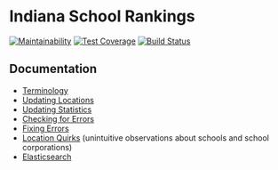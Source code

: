 # Indiana School Rankings

[![Maintainability](https://api.codeclimate.com/v1/badges/00ef6b94cac860fa2a1c/maintainability)](https://codeclimate.com/github/BallStateCBER/school-rankings/maintainability)
[![Test Coverage](https://api.codeclimate.com/v1/badges/00ef6b94cac860fa2a1c/test_coverage)](https://codeclimate.com/github/BallStateCBER/school-rankings/test_coverage)
[![Build Status](https://travis-ci.org/BallStateCBER/school-rankings.svg?branch=master)](https://travis-ci.org/BallStateCBER/school-rankings)

## Documentation
 - [Terminology](docs/terminology.md)
 - [Updating Locations](docs/updating_locations.md)
 - [Updating Statistics](docs/updating_statistics.md)
 - [Checking for Errors](docs/checking_for_errors.md)
 - [Fixing Errors](docs/fixing_errors.md)
 - [Location Quirks](docs/location_quirks.md) (unintuitive observations about schools and school corporations)
 - [Elasticsearch](docs/elasticsearch.md)
